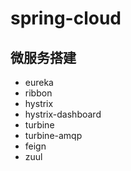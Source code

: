 # spring-cloud
## 微服务搭建
+ eureka
+ ribbon
+ hystrix
+ hystrix-dashboard
+ turbine
+ turbine-amqp
+ feign
+ zuul
